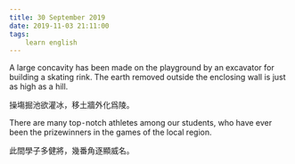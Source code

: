 ```yaml
---
title: 30 September 2019
date: 2019-11-03 21:11:00
tags:
    learn english
---
```

<p><span lang="EN-US">A large concavity has been made on the playground
by an excavator for building a skating rink. The earth removed outside the enclosing
wall is just as high as a hill.</span></p>

<p><span .="font-family:&#x5B8B;&#x4F53;;mso-ascii-font-family:&quot;Times New Roman&quot;;
mso-hansi-font-family:&quot;Times New Roman&quot;">&#x64CD;&#x5872;&#x6398;&#x6C60;&#x6B32;&#x704C;&#x51B0;&#xFF0C;&#x79FB;&#x571F;&#x7246;&#x5916;&#x5316;&#x7232;&#x9675;&#x3002;</span></p><span .="font-family:&#x5B8B;&#x4F53;;mso-ascii-font-family:&quot;Times New Roman&quot;;
mso-hansi-font-family:&quot;Times New Roman&quot;"><p>

</p><p><span lang="EN-US">There are many top&#x2043;notch athletes among our
students, who have ever been the prizewinners in the games of the local region.
</span></p><p>

</p><p><span .="font-family:&#x5B8B;&#x4F53;;mso-ascii-font-family:&quot;Times New Roman&quot;;
mso-hansi-font-family:&quot;Times New Roman&quot;">&#x6B64;&#x9593;&#x5B78;&#x5B50;&#x591A;&#x5065;&#x5C07;&#xFF0C;&#x5E7E;&#x756A;&#x89D2;&#x9010;&#x986F;&#x5A01;&#x540D;&#x3002;</span></p><p>

<b></b><i></i><u></u><br></p></span>